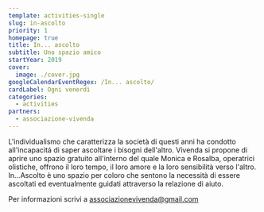 ```yaml
---
template: activities-single
slug: in-ascolto
priority: 1
homepage: true
title: In... ascolto
subtitle: Uno spazio amico
startYear: 2019
cover:
  image: ./cover.jpg
googleCalendarEventRegex: /In... ascolto/
cardLabel: Ogni venerdì
categories:
  - activities
partners:
  - associazione-vivenda
---
```


<EntryInfo variant="frequency" label="Ogni venerdì" value="dalle 16:00 alle 18:00 su appuntamento"/>
<EntryInfo variant="price" label="Spazio gratuito" value=""/>
<EntryInfo variant="participants" label="Insieme a" value="**Monica Zanotti** coach motivazionale, operatrice olistica e counselor in formazione; **Rosalba Scalco** fisioterapista e operatrice olistica" bottom="6"/>

<Col initial narrow>

L'individualismo che caratterizza la società di questi anni ha condotto all'incapacitá di saper ascoltare i bisogni dell'altro.
Vivenda si propone di aprire uno spazio gratuito all'interno del quale Monica e Rosalba, operatrici olistiche, offrono il loro tempo, il loro amore e la loro sensibilità verso l'altro.
In...Ascolto è uno spazio per coloro che sentono la necessità di essere ascoltati ed eventualmente guidati attraverso la relazione di aiuto.

</Col>

<ButtonLink href="mailto:associazionevivenda@gmail.com">Per informazioni scrivi a associazionevivenda@gmail.com</ButtonLink>
